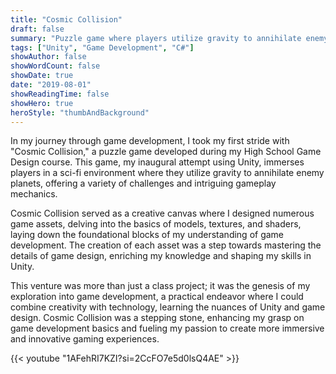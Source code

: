 ```yaml
---
title: "Cosmic Collision"
draft: false
summary: "Puzzle game where players utilize gravity to annihilate enemy planets"
tags: ["Unity", "Game Development", "C#"]
showAuthor: false
showWordCount: false
showDate: true
date: "2019-08-01"
showReadingTime: false
showHero: true
heroStyle: "thumbAndBackground"
---
```


In my journey through game development, I took my first stride with "Cosmic Collision," a puzzle game developed during my High School Game Design course. This game, my inaugural attempt using Unity, immerses players in a sci-fi environment where they utilize gravity to annihilate enemy planets, offering a variety of challenges and intriguing gameplay mechanics.

Cosmic Collision served as a creative canvas where I designed numerous game assets, delving into the basics of models, textures, and shaders, laying down the foundational blocks of my understanding of game development. The creation of each asset was a step towards mastering the details of game design, enriching my knowledge and shaping my skills in Unity.

This venture was more than just a class project; it was the genesis of my exploration into game development, a practical endeavor where I could combine creativity with technology, learning the nuances of Unity and game design. Cosmic Collision was a stepping stone, enhancing my grasp on game development basics and fueling my passion to create more immersive and innovative gaming experiences.

{{< youtube "1AFehRI7KZI?si=2CcFO7e5d0lsQ4AE" >}}